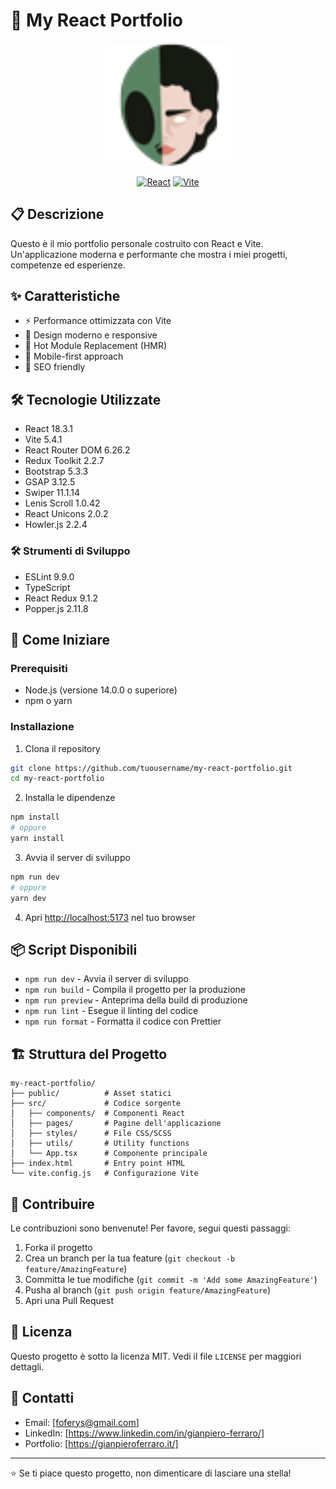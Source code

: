# 🚀 My React Portfolio

<div align="center">
  <img src="public/logo.png" alt="Portfolio Logo" width="200"/>
  
  [![React](https://img.shields.io/badge/React-20232A?style=for-the-badge&logo=react&logoColor=61DAFB)](https://reactjs.org/)
  [![Vite](https://img.shields.io/badge/Vite-646CFF?style=for-the-badge&logo=vite&logoColor=white)](https://vitejs.dev/)
</div>

## 📋 Descrizione
Questo è il mio portfolio personale costruito con React e Vite. Un'applicazione moderna e performante che mostra i miei progetti, competenze ed esperienze.

## ✨ Caratteristiche
- ⚡ Performance ottimizzata con Vite
- 🎨 Design moderno e responsive
- 🔄 Hot Module Replacement (HMR)
- 📱 Mobile-first approach
- 🎯 SEO friendly

## 🛠️ Tecnologie Utilizzate
- React 18.3.1
- Vite 5.4.1
- React Router DOM 6.26.2
- Redux Toolkit 2.2.7
- Bootstrap 5.3.3
- GSAP 3.12.5
- Swiper 11.1.14
- Lenis Scroll 1.0.42
- React Unicons 2.0.2
- Howler.js 2.2.4

### 🛠️ Strumenti di Sviluppo
- ESLint 9.9.0
- TypeScript
- React Redux 9.1.2
- Popper.js 2.11.8

## 🚀 Come Iniziare

### Prerequisiti
- Node.js (versione 14.0.0 o superiore)
- npm o yarn

### Installazione

1. Clona il repository
```bash
git clone https://github.com/tuousername/my-react-portfolio.git
cd my-react-portfolio
```

2. Installa le dipendenze
```bash
npm install
# oppure
yarn install
```

3. Avvia il server di sviluppo
```bash
npm run dev
# oppure
yarn dev
```

4. Apri [http://localhost:5173](http://localhost:5173) nel tuo browser

## 📦 Script Disponibili

- `npm run dev` - Avvia il server di sviluppo
- `npm run build` - Compila il progetto per la produzione
- `npm run preview` - Anteprima della build di produzione
- `npm run lint` - Esegue il linting del codice
- `npm run format` - Formatta il codice con Prettier

## 🏗️ Struttura del Progetto
```
my-react-portfolio/
├── public/          # Asset statici
├── src/             # Codice sorgente
│   ├── components/  # Componenti React
│   ├── pages/       # Pagine dell'applicazione
│   ├── styles/      # File CSS/SCSS
│   ├── utils/       # Utility functions
│   └── App.tsx      # Componente principale
├── index.html       # Entry point HTML
└── vite.config.js   # Configurazione Vite
```

## 🤝 Contribuire
Le contribuzioni sono benvenute! Per favore, segui questi passaggi:

1. Forka il progetto
2. Crea un branch per la tua feature (`git checkout -b feature/AmazingFeature`)
3. Committa le tue modifiche (`git commit -m 'Add some AmazingFeature'`)
4. Pusha al branch (`git push origin feature/AmazingFeature`)
5. Apri una Pull Request

## 📝 Licenza
Questo progetto è sotto la licenza MIT. Vedi il file `LICENSE` per maggiori dettagli.

## 📧 Contatti
- Email: [foferys@gmail.com]
- LinkedIn: [https://www.linkedin.com/in/gianpiero-ferraro/]
- Portfolio: [https://gianpieroferraro.it/]

---
⭐️ Se ti piace questo progetto, non dimenticare di lasciare una stella!
